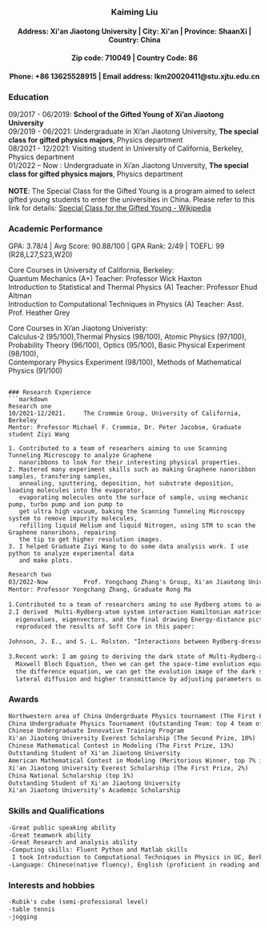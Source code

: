 <h3 align="center">
  Kaiming Liu
<h4 align="center">
  Address: Xi'an Jiaotong University | City: Xi'an | Province: ShaanXi | Country: China 
<h4 align="center">  
  Zip code: 710049 | Country Code: 86
<h4 align="center">
  Phone: +86 13625528915 | Email address: lkm20020411@stu.xjtu.edu.cn
</h4>
 
### Education 

09/2017 - 06/2019: **School of the Gifted Young of Xi’an Jiaotong University**                            
09/2019 - 06/2021: Undergraduate in Xi’an Jiaotong University, **The special class for gifted physics majors**, Physics department <br/>
08/2021 - 12/2021: Visiting student in University of California, Berkeley, Physics department <br/>
01/2022 – Now    : Undergraduate in Xi’an Jiaotong University, **The special class for gifted physics majors**, Physics department <br/>
<br/>
**NOTE**: The Special Class for the Gifted Young is a program aimed to select gifted young students to enter the universities in China. Please refer to this link for details: [Special Class for the Gifted Young - Wikipedia](https://en.wikipedia.org/wiki/Special_Class_for_the_Gifted_Young)
  

### Academic Performance 
GPA: 3.78/4 | Avg Score: 90.88/100 | GPA Rank: 2/49 | TOEFL: 99 (R28,L27,S23,W20)<br/>

Core Courses in University of California, Berkeley: <br/>
Quantum Mechanics (A+)                                                 Teacher: Professor Wick Haxton <br/>
Introduction to Statistical and Thermal Physics (A)                    Teacher: Professor Ehud Altman <br/>
Introduction to Computational Techniques in Physics (A)                Teacher: Asst. Prof. Heather Grey <br/>

Core Courses in Xi’an Jiaotong Univeristy: <br/>
Calculus-2 (95/100),Thermal Physics (98/100), Atomic Physics (97/100), <br/>
Probability Theory (96/100), Optics (95/100), Basic Physical Experiment (98/100), <br/>
Contemporary Physics Experiment (98/100), Methods of Mathematical Physics (91/100) <br/>
```
  
### Research Experience 
```markdown
Research one
10/2021-12/2021.     The Crommie Group, University of California, Berkeley
Mentor: Professor Michael F. Crommie, Dr. Peter Jacobse, Graduate student Ziyi Wang

1. Contributed to a team of researhers aiming to use Scanning Tunneling Microscopy to analyze Graphene
   nanoribbons to look for their interesting physical properties.
2. Mastered many experiment skills such as making Graphene nanoribbon samples, transfering samples,
   annealing, sputtering, deposition, hot substrate deposition, loading molecules into the evaporator, 
   evaporating molecules onto the surface of sample, using mechanic pump, turbo pump and ion pump to 
   get ultra high vacuum, baking the Scanning Tunneling Microscopy system to remove impurity molecules, 
   refilling liquid Helium and liquid Nitrogen, using STM to scan the Graphene nanoribons, repairing 
   the tip to get higher resolution images.
3. I helped Graduate Ziyi Wang to do some data analysis work. I use python to analyze experimental data
   and make plots.
```
```markdown
Research two
03/2022-Now          Prof. Yongchang Zhang's Group, Xi'an Jiaotong University
Mentor: Professor Yongchang Zhang, Graduate Rong Ma
  
1.Contributed to a team of researchers aming to use Rydberg atoms to achieve the function of qubit.
2.I derived  Multi-Rydberg-atom system interaction Hamiltonian matrices, and I used Matlab to solve the 
  eigenvalues, eigenvectors, and the final drawing Energy-distance picture of this system, which 
  reproduced the results of Soft Core in this paper:
  
Johnson, J. E., and S. L. Rolston. "Interactions between Rydberg-dressed atoms." Physical Review A 82.3 (2010): 033412.
  
3.Recent work: I am going to deriving the dark state of Multi-Rydberg-atom system, and plug this dark state into 
  Maxwell Bloch Equation, then we can get the space-time evolution equation of the dark state. By numerically solving 
  the difference equation, we can get the evolution image of the dark state over time and space. We expect to get lower 
  lateral diffusion and higher transmittance by adjusting parameters such as decay rate, length of resonant cavity, etc.
```

### Awards
```markdown
Northwestern area of China Undergrduate Physics tournament (The First Prize)                       06/2019
China Undergraduate Physics Tournament (Outstanding Team: top 4 team of China)                     08/2019
Chinese Undergraduate Innovative Training Program                                                  08/2020
Xi'an Jiaotong University Everest Scholarship (The Second Prize, 10%)                              09/2020
Chinese Mathematical Contest in Modeling (The First Prize, 13%)                                    12/2020
Outstanding Student of Xi'an Jiaotong University                                                   12/2020
American Mathematical Contest in Modeling (Meritorious Winner, top 7% in the world)                04/2021
Xi'an Jiaotong University Everest Scholarship (The First Prize, 2%)                                09/2021
China National Scholarship (top 1%)                                                                12/2021
Outstanding Student of Xi'an Jiaotong University                                                   12/2021
Xi'an Jiaotong University's Academic Scholarship                                                   12/2021

```
  
### Skills and Qualifications
```markdown 
-Great public speaking ability
-Great teamwork ability
-Great Research and analysis ability
-Computing skills: Fluent Python and Matlab skills
 I took Introduction to Computational Techniques in Physics in UC, Berkeley, and I got A.
-Language: Chinese(native fluency), English (proficient in reading and speaking)
```
  
### Interests and hobbies
```markdown
-Rubik's cube (semi-professional level)
-table tennis
-jogging
```
  



